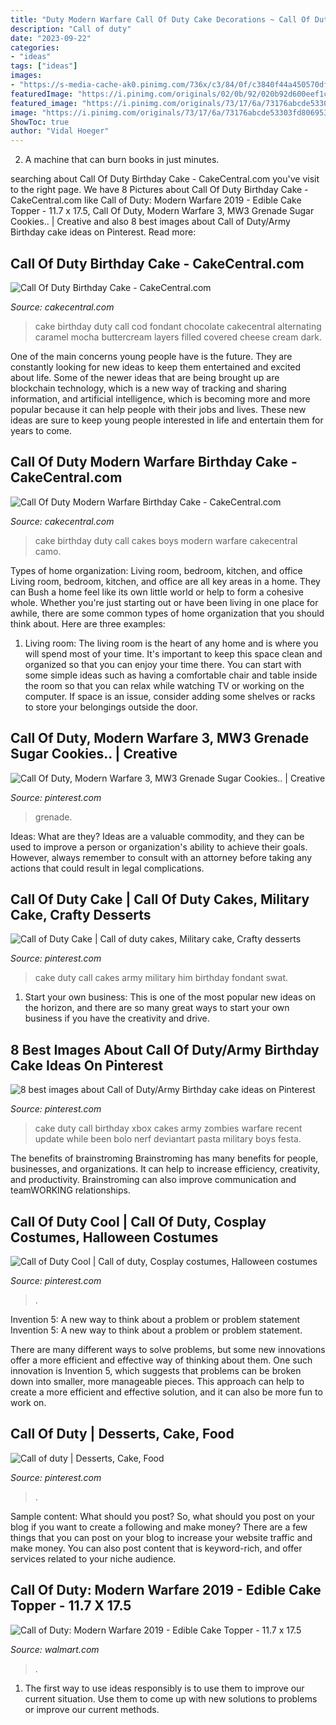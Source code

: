 ```yaml
---
title: "Duty Modern Warfare Call Of Duty Cake Decorations ~ Call Of Duty: Modern Warfare 2019"
description: "Call of duty"
date: "2023-09-22"
categories:
- "ideas"
tags: ["ideas"]
images:
- "https://s-media-cache-ak0.pinimg.com/736x/c3/84/0f/c3840f44a450570df9d1aeebd2782fd8.jpg"
featuredImage: "https://i.pinimg.com/originals/02/0b/92/020b92d600eef1ca07cd99de4db1de81.jpg"
featured_image: "https://i.pinimg.com/originals/73/17/6a/73176abcde53303fd806953fc19fe11e.jpg"
image: "https://i.pinimg.com/originals/73/17/6a/73176abcde53303fd806953fc19fe11e.jpg"
ShowToc: true
author: "Vidal Hoeger"
---
```



2. A machine that can burn books in just minutes.

	

		
searching about Call Of Duty Birthday Cake - CakeCentral.com you've visit to the right page. We have 8 Pictures about Call Of Duty Birthday Cake - CakeCentral.com like Call of Duty: Modern Warfare 2019 - Edible Cake Topper - 11.7 x 17.5, Call Of Duty, Modern Warfare 3, MW3 Grenade Sugar Cookies.. | Creative and also 8 best images about Call of Duty/Army Birthday cake ideas on Pinterest. Read more:
		
    
## Call Of Duty Birthday Cake - CakeCentral.com

<img loading=lazy src="http://cdn001.cakecentral.com/gallery/2016/11/900_call-of-duty-birthday-cake-990023lOJsr.jpg" onerror="this.onerror=null;this.src='https://tse2.mm.bing.net/th?id=OIP.YUDHJvCkJhmRsUVaCYfv-gHaHa&amp;pid=15.1';" alt="Call Of Duty Birthday Cake - CakeCentral.com">

_Source: cakecentral.com_

>cake birthday duty call cod fondant chocolate cakecentral alternating caramel mocha buttercream layers filled covered cheese cream dark. 

	

One of the main concerns young people have is the future. They are constantly looking for new ideas to keep them entertained and excited about life. Some of the newer ideas that are being brought up are blockchain technology, which is a new way of tracking and sharing information, and artificial intelligence, which is becoming more and more popular because it can help people with their jobs and lives. These new ideas are sure to keep young people interested in life and entertain them for years to come.

    
## Call Of Duty Modern Warfare Birthday Cake - CakeCentral.com

<img loading=lazy src="https://cdn001.cakecentral.com/gallery/2015/03/900_758935hoFU_call-of-duty-modern-warfare-birthday-cake.jpg" onerror="this.onerror=null;this.src='https://tse3.mm.bing.net/th?id=OIP.gVtIMJ4_fgZHwhPdxU2x5wHaFj&amp;pid=15.1';" alt="Call Of Duty Modern Warfare Birthday Cake - CakeCentral.com">

_Source: cakecentral.com_

>cake birthday duty call cakes boys modern warfare cakecentral camo. 

	

Types of home organization: Living room, bedroom, kitchen, and office
Living room, bedroom, kitchen, and office are all key areas in a home. They can Bush a home feel like its own little world or help to form a cohesive whole. Whether you're just starting out or have been living in one place for awhile, there are some common types of home organization that you should think about. Here are three examples:
1. Living room: The living room is the heart of any home and is where you will spend most of your time. It's important to keep this space clean and organized so that you can enjoy your time there. You can start with some simple ideas such as having a comfortable chair and table inside the room so that you can relax while watching TV or working on the computer. If space is an issue, consider adding some shelves or racks to store your belongings outside the door.


    
## Call Of Duty, Modern Warfare 3, MW3 Grenade Sugar Cookies.. | Creative

<img loading=lazy src="https://i.pinimg.com/originals/02/0b/92/020b92d600eef1ca07cd99de4db1de81.jpg" onerror="this.onerror=null;this.src='https://tse2.mm.bing.net/th?id=OIP.qD-jUuoXy1j5VhXOFXFbwgHaFi&amp;pid=15.1';" alt="Call Of Duty, Modern Warfare 3, MW3 Grenade Sugar Cookies.. | Creative">

_Source: pinterest.com_

>grenade. 

	

Ideas: What are they?
Ideas are a valuable commodity, and they can be used to improve a person or organization's ability to achieve their goals. However, always remember to consult with an attorney before taking any actions that could result in legal complications.

    
## Call Of Duty Cake | Call Of Duty Cakes, Military Cake, Crafty Desserts

<img loading=lazy src="https://i.pinimg.com/originals/e7/ae/8b/e7ae8b709a76630237feb9e3dc31c848.jpg" onerror="this.onerror=null;this.src='https://tse4.mm.bing.net/th?id=OIP.IBsXHUGc7TNmzAMiSUTtOwHaJ4&amp;pid=15.1';" alt="Call of Duty Cake | Call of duty cakes, Military cake, Crafty desserts">

_Source: pinterest.com_

>cake duty call cakes army military him birthday fondant swat. 

	

1. Start your own business: This is one of the most popular new ideas on the horizon, and there are so many great ways to start your own business if you have the creativity and drive.

    
## 8 Best Images About Call Of Duty/Army Birthday Cake Ideas On Pinterest

<img loading=lazy src="https://s-media-cache-ak0.pinimg.com/736x/c3/84/0f/c3840f44a450570df9d1aeebd2782fd8.jpg" onerror="this.onerror=null;this.src='https://tse4.mm.bing.net/th?id=OIP.Z6C3jEDlmE5TMQWpflIh8AHaI3&amp;pid=15.1';" alt="8 best images about Call of Duty/Army Birthday cake ideas on Pinterest">

_Source: pinterest.com_

>cake duty call birthday xbox cakes army zombies warfare recent update while been bolo nerf deviantart pasta military boys festa. 

	

The benefits of brainstroming
Brainstroming has many benefits for people, businesses, and organizations. It can help to increase efficiency, creativity, and productivity. Brainstroming can also improve communication and teamWORKING relationships.

    
## Call Of Duty Cool | Call Of Duty, Cosplay Costumes, Halloween Costumes

<img loading=lazy src="https://i.pinimg.com/originals/45/a7/12/45a7122c219ef3e4d54105083810ff9f.jpg" onerror="this.onerror=null;this.src='https://tse2.mm.bing.net/th?id=OIP.azuU_Z9uXQK18Yk9FqzPwgHaE8&amp;pid=15.1';" alt="Call of Duty Cool | Call of duty, Cosplay costumes, Halloween costumes">

_Source: pinterest.com_

>. 

	

Invention 5: A new way to think about a problem or problem statement
Invention 5: A new way to think about a problem or problem statement. 

There are many different ways to solve problems, but some new innovations offer a more efficient and effective way of thinking about them. One such innovation is Invention 5, which suggests that problems can be broken down into smaller, more manageable pieces. This approach can help to create a more efficient and effective solution, and it can also be more fun to work on.

    
## Call Of Duty | Desserts, Cake, Food

<img loading=lazy src="https://i.pinimg.com/originals/73/17/6a/73176abcde53303fd806953fc19fe11e.jpg" onerror="this.onerror=null;this.src='https://tse1.mm.bing.net/th?id=OIP.ZNdhKwwlW2Sdg2Q1mAttjAAAAA&amp;pid=15.1';" alt="Call of duty | Desserts, Cake, Food">

_Source: pinterest.com_

>. 

	

Sample content: What should you post?
So, what should you post on your blog if you want to create a following and make money? 
There are a few things that you can post on your blog to increase your website traffic and make money. You can also post content that is keyword-rich, and offer services related to your niche audience.

    
## Call Of Duty: Modern Warfare 2019 - Edible Cake Topper - 11.7 X 17.5

<img loading=lazy src="https://i5.walmartimages.com/asr/dd7d9525-6d78-4ac4-a1a3-5dde6543c71e_1.7e1f5f643ea13e4266a58cd1ba0e4d6a.jpeg?odnWidth=1000&amp;odnHeight=1000&amp;odnBg=ffffff" onerror="this.onerror=null;this.src='https://tse4.mm.bing.net/th?id=OIP.n2gkNN-thQxLFSQemtIuVgHaHa&amp;pid=15.1';" alt="Call of Duty: Modern Warfare 2019 - Edible Cake Topper - 11.7 x 17.5">

_Source: walmart.com_

>. 

	

1. The first way to use ideas responsibly is to use them to improve our current situation. Use them to come up with new solutions to problems or improve our current methods. 

